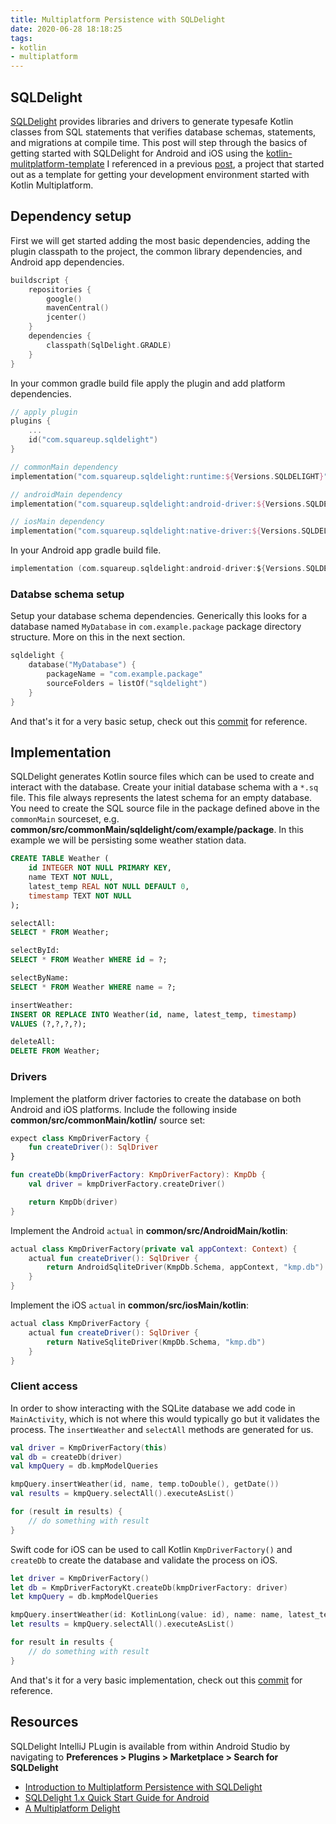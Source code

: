 ```yaml
---
title: Multiplatform Persistence with SQLDelight
date: 2020-06-28 18:18:25
tags:
- kotlin
- multiplatform
---
```


## SQLDelight
[SQLDelight](https://cashapp.github.io/sqldelight/) provides libraries and drivers to generate typesafe Kotlin classes from SQL statements that verifies database schemas, statements, and migrations at compile time.  This post will step through the basics of getting started with SQLDelight for Android and iOS using the [kotlin-mulitplatform-template](https://github.com/doneill/kotlin-multiplatform-template) I referenced in a previous [post](http://gh.jdoneill.com/2019/12/06/kotlin-mulitplatform/), a project that started out as a template for getting your development environment started with Kotlin Multiplatform.

## Dependency setup

First we will get started adding the most basic dependencies, adding the plugin classpath to the project, the common library dependencies, and Android app dependencies. 

```kotlin
buildscript {
    repositories {
        google()
        mavenCentral()
        jcenter()
    }
    dependencies {
        classpath(SqlDelight.GRADLE)
    }
}
```

In your common gradle build file apply the plugin and add platform dependencies.

```kotlin
// apply plugin
plugins {
    ...
    id("com.squareup.sqldelight")
}

// commonMain dependency
implementation("com.squareup.sqldelight:runtime:${Versions.SQLDELIGHT}")

// androidMain dependency
implementation("com.squareup.sqldelight:android-driver:${Versions.SQLDELIGHT}")

// iosMain dependency
implementation("com.squareup.sqldelight:native-driver:${Versions.SQLDELIGHT}")

```

In your Android app gradle build file.

```kotlin
implementation (com.squareup.sqldelight:android-driver:${Versions.SQLDELIGHT})
```

### Databse schema setup

Setup your database schema dependencies.  Generically this looks for a database named `MyDatabase` in `com.example.package` package directory structure.  More on this in the next section.

```kotlin
sqldelight {
    database("MyDatabase") {
        packageName = "com.example.package"
        sourceFolders = listOf("sqldelight")
    }
}
```

And that's it for a very basic setup, check out this [commit](https://github.com/doneill/kotlin-multiplatform-template/commit/ae5974a63a0018a26e8a89040091fb4cafb8af9a) for reference.

## Implementation

SQLDelight generates Kotlin source files which can be used to create and interact with the database.  Create your initial database schema with a `*.sq` file.  This file always represents the latest schema for an empty database.  You need to create the SQL source file in the package defined above in the `commonMain` sourceset, e.g. **common/src/commonMain/sqldelight/com/example/package**.  In this example we will be persisting some weather station data.  

```sql
CREATE TABLE Weather (
    id INTEGER NOT NULL PRIMARY KEY,
    name TEXT NOT NULL,
    latest_temp REAL NOT NULL DEFAULT 0,
    timestamp TEXT NOT NULL
);

selectAll:
SELECT * FROM Weather;

selectById:
SELECT * FROM Weather WHERE id = ?;

selectByName:
SELECT * FROM Weather WHERE name = ?;

insertWeather:
INSERT OR REPLACE INTO Weather(id, name, latest_temp, timestamp)
VALUES (?,?,?,?);

deleteAll:
DELETE FROM Weather;
```

### Drivers

Implement the platform driver factories to create the database on both Android and iOS platforms.  Include the following inside **common/src/commonMain/kotlin/** source set: 

```kotlin
expect class KmpDriverFactory {
    fun createDriver(): SqlDriver
}

fun createDb(kmpDriverFactory: KmpDriverFactory): KmpDb {
    val driver = kmpDriverFactory.createDriver()

    return KmpDb(driver)
}
```

Implement the Android `actual` in **common/src/AndroidMain/kotlin**:

```kotlin
actual class KmpDriverFactory(private val appContext: Context) {
    actual fun createDriver(): SqlDriver {
        return AndroidSqliteDriver(KmpDb.Schema, appContext, "kmp.db")
    }
}
```

Implement the iOS `actual` in **common/src/iosMain/kotlin**:

```kotlin
actual class KmpDriverFactory {
    actual fun createDriver(): SqlDriver {
        return NativeSqliteDriver(KmpDb.Schema, "kmp.db")
    }
}
```

### Client access

In order to show interacting with the SQLite database we add code in `MainActivity`, which is not where this would typically go but it validates the process.  The `insertWeather` and `selectAll` methods are generated for us.

```kotlin
val driver = KmpDriverFactory(this)
val db = createDb(driver)
val kmpQuery = db.kmpModelQueries

kmpQuery.insertWeather(id, name, temp.toDouble(), getDate())
val results = kmpQuery.selectAll().executeAsList()

for (result in results) {
    // do something with result
}
```

Swift code for iOS can be used to call Kotlin `KmpDriverFactory()` and `createDb` to create the database and validate the process on iOS.


```Swift
let driver = KmpDriverFactory()
let db = KmpDriverFactoryKt.createDb(kmpDriverFactory: driver)
let kmpQuery = db.kmpModelQueries

kmpQuery.insertWeather(id: KotlinLong(value: id), name: name, latest_temp: Double(temp), timestamp: DateUtilsKt.getDate())
let results = kmpQuery.selectAll().executeAsList()

for result in results {
    // do something with result
}
```

And that's it for a very basic implementation, check out this [commit](https://github.com/doneill/kotlin-multiplatform-template/commit/0e8e69e6c486379811e7affd06986ab2ac7c98c6) for reference.

## Resources

SQLDelight IntelliJ PLugin is available from within Android Studio by navigating to **Preferences > Plugins > Marketplace > Search for SQLDelight**

- [Introduction to Multiplatform Persistence with SQLDelight](https://johnoreilly.dev/posts/sqldelight-multiplatform/)
- [SQLDelight 1.x Quick Start Guide for Android](https://handstandsam.com/2019/08/23/sqldelight-1-x-quick-start-guide-for-android/)
- [A Multiplatform Delight](https://www.youtube.com/watch?v=WkIry790PHI)

